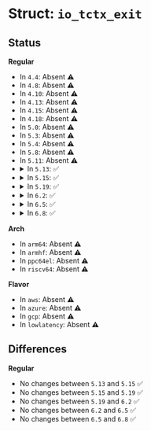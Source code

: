 # Struct: <code>io_tctx_exit</code>

## Status
<b>Regular</b>
<ul>
<li>
In <code>4.4</code>: Absent ⚠️
</li>
<li>
In <code>4.8</code>: Absent ⚠️
</li>
<li>
In <code>4.10</code>: Absent ⚠️
</li>
<li>
In <code>4.13</code>: Absent ⚠️
</li>
<li>
In <code>4.15</code>: Absent ⚠️
</li>
<li>
In <code>4.18</code>: Absent ⚠️
</li>
<li>
In <code>5.0</code>: Absent ⚠️
</li>
<li>
In <code>5.3</code>: Absent ⚠️
</li>
<li>
In <code>5.4</code>: Absent ⚠️
</li>
<li>
In <code>5.8</code>: Absent ⚠️
</li>
<li>
In <code>5.11</code>: Absent ⚠️
</li>
<li>
<details>
<summary>In <code>5.13</code>: ✅</summary>

```c
struct io_tctx_exit {
    struct callback_head task_work;
    struct completion completion;
    struct io_ring_ctx *ctx;
};
```
</details>
</li>
<li>
<details>
<summary>In <code>5.15</code>: ✅</summary>

```c
struct io_tctx_exit {
    struct callback_head task_work;
    struct completion completion;
    struct io_ring_ctx *ctx;
};
```
</details>
</li>
<li>
<details>
<summary>In <code>5.19</code>: ✅</summary>

```c
struct io_tctx_exit {
    struct callback_head task_work;
    struct completion completion;
    struct io_ring_ctx *ctx;
};
```
</details>
</li>
<li>
<details>
<summary>In <code>6.2</code>: ✅</summary>

```c
struct io_tctx_exit {
    struct callback_head task_work;
    struct completion completion;
    struct io_ring_ctx *ctx;
};
```
</details>
</li>
<li>
<details>
<summary>In <code>6.5</code>: ✅</summary>

```c
struct io_tctx_exit {
    struct callback_head task_work;
    struct completion completion;
    struct io_ring_ctx *ctx;
};
```
</details>
</li>
<li>
<details>
<summary>In <code>6.8</code>: ✅</summary>

```c
struct io_tctx_exit {
    struct callback_head task_work;
    struct completion completion;
    struct io_ring_ctx *ctx;
};
```
</details>
</li>
</ul>
<b>Arch</b>
<ul>
<li>
In <code>arm64</code>: Absent ⚠️
</li>
<li>
In <code>armhf</code>: Absent ⚠️
</li>
<li>
In <code>ppc64el</code>: Absent ⚠️
</li>
<li>
In <code>riscv64</code>: Absent ⚠️
</li>
</ul>
<b>Flavor</b>
<ul>
<li>
In <code>aws</code>: Absent ⚠️
</li>
<li>
In <code>azure</code>: Absent ⚠️
</li>
<li>
In <code>gcp</code>: Absent ⚠️
</li>
<li>
In <code>lowlatency</code>: Absent ⚠️
</li>
</ul>

## Differences
<b>Regular</b>
<ul>
<li>
No changes between <code>5.13</code> and <code>5.15</code> ✅
</li>
<li>
No changes between <code>5.15</code> and <code>5.19</code> ✅
</li>
<li>
No changes between <code>5.19</code> and <code>6.2</code> ✅
</li>
<li>
No changes between <code>6.2</code> and <code>6.5</code> ✅
</li>
<li>
No changes between <code>6.5</code> and <code>6.8</code> ✅
</li>
</ul>

